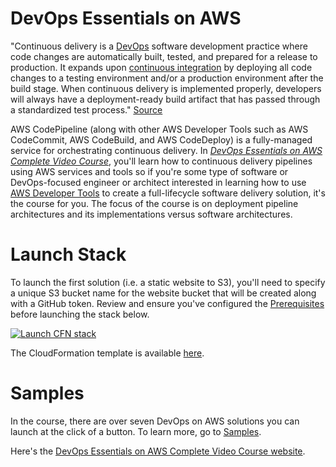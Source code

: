 # DevOps Essentials on AWS
"Continuous delivery is a [DevOps](https://aws.amazon.com/devops/) software development practice where code changes are automatically built, tested, and prepared for a release to production. It expands upon [continuous integration](https://aws.amazon.com/devops/continuous-integration/) by deploying all code changes to a testing environment and/or a production environment after the build stage. When continuous delivery is implemented properly, developers will always have a deployment-ready build artifact that has passed through a standardized test process." [Source](https://aws.amazon.com/devops/continuous-delivery/)

AWS CodePipeline (along with other AWS Developer Tools such as AWS CodeCommit, AWS CodeBuild, and AWS CodeDeploy) is a fully-managed service for orchestrating continuous delivery. In *[DevOps Essentials on AWS Complete Video Course](https://www.udemy.com/devops-essentials-on-aws/)*, you'll learn how to continuous delivery pipelines using AWS services and tools so if you're some type of software or DevOps-focused engineer or architect interested in learning how to use [AWS Developer Tools](https://aws.amazon.com/products/developer-tools/) to create a full-lifecycle software delivery solution, it's the course for you. The focus of the course is on deployment pipeline architectures and its implementations versus software architectures.


# Launch Stack
To launch the first solution (i.e. a static website to S3), you'll need to specify a unique S3 bucket name for the website bucket that will be created along with a GitHub token. Review and ensure you've configured the [Prerequisites](https://github.com/stelligent/devops-essentials/wiki/Prerequisites) before launching the stack below.

[![Launch CFN stack](https://s3.amazonaws.com/www.devopsessentialsaws.com/img/deploy-to-aws.png)](https://console.aws.amazon.com/cloudformation/home?region=us-east-1#cstack=sn%7Edevops-essentials-static%7Cturl%7Ehttps://s3.amazonaws.com/www.devopsessentialsaws.com/samples/static/pipeline.yml) 

The CloudFormation template is available [here](https://s3.amazonaws.com/www.devopsessentialsaws.com/samples/static/pipeline.yml).

# Samples
In the course, there are over seven DevOps on AWS solutions you can launch at the click of a button. To learn more, go to [Samples](https://github.com/stelligent/devops-essentials/tree/master/samples). 

Here's the [DevOps Essentials on AWS Complete Video Course website](http://www.devopsessentialsaws.com/).
